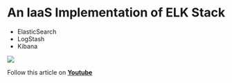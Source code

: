 # An IaaS Implementation of ELK Stack
- ElasticSearch
- LogStash
- Kibana

![](https://raw.githubusercontent.com/miztiik/elk-stack/master/images/elk.png)

Follow this article on **[Youtube](https://www.youtube.com/channel/UC_evcfxhjjui5hChhLE08tQ/playlists)**
